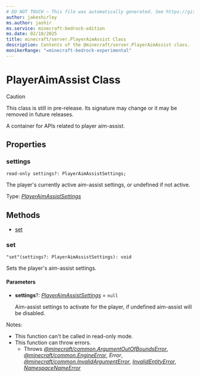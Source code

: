 ```yaml
---
# DO NOT TOUCH — This file was automatically generated. See https://github.com/mojang/minecraftapidocsgenerator to modify descriptions, examples, etc.
author: jakeshirley
ms.author: jashir
ms.service: minecraft-bedrock-edition
ms.date: 02/10/2025
title: minecraft/server.PlayerAimAssist Class
description: Contents of the @minecraft/server.PlayerAimAssist class.
monikerRange: "=minecraft-bedrock-experimental"
---
```

# PlayerAimAssist Class

> [!CAUTION]
> This class is still in pre-release.  Its signature may change or it may be removed in future releases.

A container for APIs related to player aim-assist.

## Properties

### **settings**
`read-only settings?: PlayerAimAssistSettings;`

The player's currently active aim-assist settings, or undefined if not active.

Type: [*PlayerAimAssistSettings*](PlayerAimAssistSettings.md)

## Methods
- [set](#set)

### **set**
`
"set"(settings?: PlayerAimAssistSettings): void
`

Sets the player's aim-assist settings.

#### **Parameters**
- **settings**?: [*PlayerAimAssistSettings*](PlayerAimAssistSettings.md) = `null`
  
  Aim-assist settings to activate for the player, if undefined aim-assist will be disabled.
  
Notes:
- This function can't be called in read-only mode.
- This function can throw errors.
  - Throws [*@minecraft/common.ArgumentOutOfBoundsError*](../../../scriptapi/minecraft/common/ArgumentOutOfBoundsError.md), [*@minecraft/common.EngineError*](../../../scriptapi/minecraft/common/EngineError.md), *Error*, [*@minecraft/common.InvalidArgumentError*](../../../scriptapi/minecraft/common/InvalidArgumentError.md), [*InvalidEntityError*](InvalidEntityError.md), [*NamespaceNameError*](NamespaceNameError.md)
